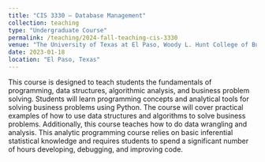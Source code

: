 ```yaml
---
title: "CIS 3330 – Database Management"
collection: teaching
type: "Undergraduate Course"
permalink: /teaching/2024-fall-teaching-cis-3330
venue: "The University of Texas at El Paso, Woody L. Hunt College of Business - Accounting and Information System"
date: 2023-01-18
location: "El Paso, Texas"
---
```


This course is designed to teach students the fundamentals of programming, data structures,
algorithmic analysis, and business problem solving. Students will learn programming concepts and
analytical tools for solving business problems using Python. The course will cover practical
examples of how to use data structures and algorithms to solve business problems. Additionally,
this course teaches how to do data wrangling and analysis. This analytic programming course relies
on basic inferential statistical knowledge and requires students to spend a significant number of
hours developing, debugging, and improving code.


